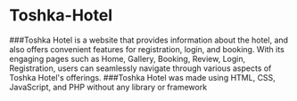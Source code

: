 # Toshka-Hotel
###Toshka Hotel is a website that provides information about the hotel, and also offers convenient features for registration, login, and booking. With its engaging pages such as Home, Gallery, Booking, Review, Login, Registration, users can seamlessly navigate through various aspects of Toshka Hotel's offerings.
###Toshka Hotel was made using HTML, CSS, JavaScript, and PHP without any library or framework
